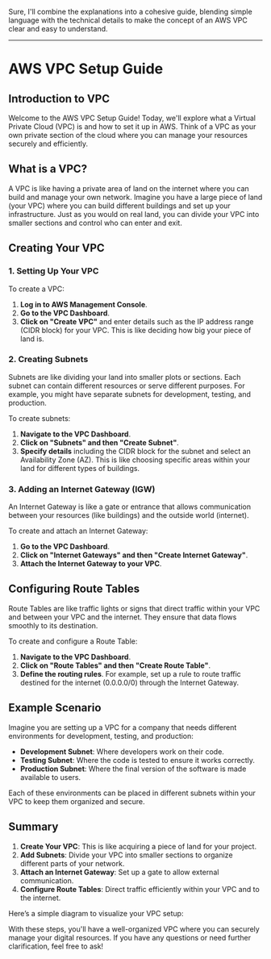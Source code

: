 Sure, I'll combine the explanations into a cohesive guide, blending simple language with the technical details to make the concept of an AWS VPC clear and easy to understand.

---

# AWS VPC Setup Guide

## Introduction to VPC

Welcome to the AWS VPC Setup Guide! Today, we'll explore what a Virtual Private Cloud (VPC) is and how to set it up in AWS. Think of a VPC as your own private section of the cloud where you can manage your resources securely and efficiently.

## What is a VPC?

A VPC is like having a private area of land on the internet where you can build and manage your own network. Imagine you have a large piece of land (your VPC) where you can build different buildings and set up your infrastructure. Just as you would on real land, you can divide your VPC into smaller sections and control who can enter and exit.

## Creating Your VPC

### 1. **Setting Up Your VPC**

To create a VPC:
1. **Log in to AWS Management Console**.
2. **Go to the VPC Dashboard**.
3. **Click on "Create VPC"** and enter details such as the IP address range (CIDR block) for your VPC. This is like deciding how big your piece of land is.

### 2. **Creating Subnets**

Subnets are like dividing your land into smaller plots or sections. Each subnet can contain different resources or serve different purposes. For example, you might have separate subnets for development, testing, and production.

To create subnets:
1. **Navigate to the VPC Dashboard**.
2. **Click on "Subnets" and then "Create Subnet"**.
3. **Specify details** including the CIDR block for the subnet and select an Availability Zone (AZ). This is like choosing specific areas within your land for different types of buildings.

### 3. **Adding an Internet Gateway (IGW)**

An Internet Gateway is like a gate or entrance that allows communication between your resources (like buildings) and the outside world (internet).

To create and attach an Internet Gateway:
1. **Go to the VPC Dashboard**.
2. **Click on "Internet Gateways" and then "Create Internet Gateway"**.
3. **Attach the Internet Gateway to your VPC**.

## Configuring Route Tables

Route Tables are like traffic lights or signs that direct traffic within your VPC and between your VPC and the internet. They ensure that data flows smoothly to its destination.

To create and configure a Route Table:
1. **Navigate to the VPC Dashboard**.
2. **Click on "Route Tables" and then "Create Route Table"**.
3. **Define the routing rules**. For example, set up a rule to route traffic destined for the internet (0.0.0.0/0) through the Internet Gateway.

## Example Scenario

Imagine you are setting up a VPC for a company that needs different environments for development, testing, and production:

- **Development Subnet**: Where developers work on their code.
- **Testing Subnet**: Where the code is tested to ensure it works correctly.
- **Production Subnet**: Where the final version of the software is made available to users.

Each of these environments can be placed in different subnets within your VPC to keep them organized and secure.

## Summary

1. **Create Your VPC**: This is like acquiring a piece of land for your project.
2. **Add Subnets**: Divide your VPC into smaller sections to organize different parts of your network.
3. **Attach an Internet Gateway**: Set up a gate to allow external communication.
4. **Configure Route Tables**: Direct traffic efficiently within your VPC and to the internet.

Here’s a simple diagram to visualize your VPC setup:

With these steps, you'll have a well-organized VPC where you can securely manage your digital resources. If you have any questions or need further clarification, feel free to ask!
